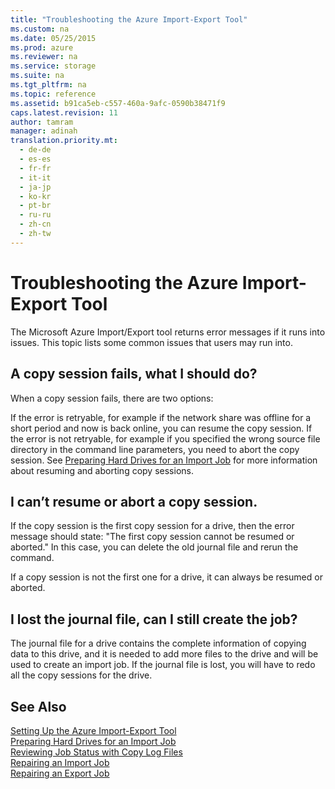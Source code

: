 ```yaml
---
title: "Troubleshooting the Azure Import-Export Tool"
ms.custom: na
ms.date: 05/25/2015
ms.prod: azure
ms.reviewer: na
ms.service: storage
ms.suite: na
ms.tgt_pltfrm: na
ms.topic: reference
ms.assetid: b91ca5eb-c557-460a-9afc-0590b38471f9
caps.latest.revision: 11
author: tamram
manager: adinah
translation.priority.mt: 
  - de-de
  - es-es
  - fr-fr
  - it-it
  - ja-jp
  - ko-kr
  - pt-br
  - ru-ru
  - zh-cn
  - zh-tw
---
```

# Troubleshooting the Azure Import-Export Tool
The Microsoft Azure Import/Export tool returns error messages if it runs into issues. This topic lists some common issues that users may run into.  
  
## A copy session fails, what I should do?  
 When a copy session fails, there are two options:  
  
 If the error is retryable, for example if the network share was offline for a short period and now is back online, you can resume the copy session. If the error is not retryable, for example if you specified the wrong source file directory in the command line parameters, you need to abort the copy session. See [Preparing Hard Drives for an Import Job](../StorageImportExportREST/Preparing-Hard-Drives-for-an-Import-Job.md) for more information about resuming and aborting copy sessions.  
  
## I can’t resume or abort a copy session.  
 If the copy session is the first copy session for a drive, then the error message should state: "The first copy session cannot be resumed or aborted." In this case, you can delete the old journal file and rerun the command.  
  
 If a copy session is not the first one for a drive, it can always be resumed or aborted.  
  
## I lost the journal file, can I still create the job?  
 The journal file for a drive contains the complete information of copying data to this drive, and it is needed to add more files to the drive and will be used to create an import job. If the journal file is lost, you will have to redo all the copy sessions for the drive.  
  
## See Also  
 [Setting Up the Azure Import-Export Tool](../StorageImportExportREST/Setting-Up-the-Azure-Import-Export-Tool.md)   
 [Preparing Hard Drives for an Import Job](../StorageImportExportREST/Preparing-Hard-Drives-for-an-Import-Job.md)   
 [Reviewing Job Status with Copy Log Files](../StorageImportExportREST/Reviewing-Job-Status-with-Copy-Log-Files.md)   
 [Repairing an Import Job](../StorageImportExportREST/Repairing-an-Import-Job.md)   
 [Repairing an Export Job](../StorageImportExportREST/Repairing-an-Export-Job.md)